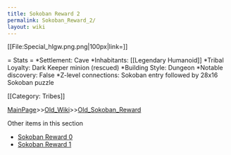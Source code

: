 ```yaml
---
title: Sokoban Reward 2
permalink: Sokoban_Reward_2/
layout: wiki
---
```

[[File:Special_hlgw.png.png|100px|link=]]

= Stats =
*Settlement: Cave
*Inhabitants: [[Legendary Humanoid]]
*Tribal Loyalty: Dark Keeper minion (rescued)
*Building Style: Dungeon
*Notable discovery: False
*Z-level connections: Sokoban entry followed by 28x16 Sokoban puzzle

[[Category: Tribes]]

[MainPage](/keeperrl_wiki/ "wikilink")>>[Old_Wiki](/keeperrl_wiki/Old_Wiki "wikilink")>>[Old_Sokoban_Reward](/keeperrl_wiki/Old_Sokoban_Reward "wikilink")

Other items in this section
-    [Sokoban Reward 0](/keeperrl_wiki/Sokoban_Reward_0 "wikilink")
-    [Sokoban Reward 1](/keeperrl_wiki/Sokoban_Reward_1 "wikilink")
